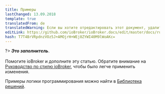 ```yaml
---
title: Примеры
lastChanged: 13.09.2018
template: true
translatedFrom: de
translatedWarning: Если вы хотите отредактировать этот документ, удалите поле «translationFrom», в противном случае этот документ будет снова автоматически переведен
editLink: https://github.com/ioBroker/ioBroker.docs/edit/master/docs/ru/logic/examples.md
hash: T7T4BrVRpdnzVOz5J+AMOjrH+WEj8ZYWI40M9lWoAKc=
---
```

?> ***Это заполнитель***.<br><br> Помогите ioBroker и дополните эту статью. Обратите внимание на [Руководство по стилю ioBroker](https://www.iobroker.net/#de/documentation/community/styleguidedoc.md), чтобы было легче применить изменения.

Примеры логики программирования можно найти в [Библиотека решений](lib/README).